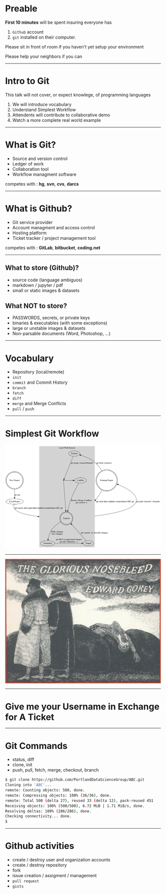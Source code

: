 <!-- $theme: gaia -->

# Preable
**First 10 minutes** will be spent insuring everyone has
1. `Github` account
2. `git` installed on their computer.

Please sit in front of room if you haven't yet setup your environment

Please help your neighbors if you can

---
# Intro to Git

This talk will not cover, or expect knowlege, of programming languages

1. We will introduce vocabulary
2. Understand Simplest Workflow
3. Attendents will contribute to collaborative demo
4. Watch a more complete real world example

---
# What is Git?
- Source and version control
- Ledger of work
- Collaboration tool
- Workflow managment software

competes with : **hg**, **svn**, **cvs**, **darcs**

---
# What is Github?
- Git service provider
- Account managment and access control
- Hosting platform
- Ticket tracker / project management tool

competes with : **GitLab**, **bitbucket**, **coding.net**

---
## What to store (Github)?
- source code (language ambiguos)
- markdown / jupyter / pdf
- small or static images & datasets

## What NOT to store?
- PASSWORDS, secrets, or private keys
- binaries & executables (with some exceptions)
- large or unstable images & datasets
- Non-parsable documents (Word, Photoshop, ...)

---
# Vocabulary
- Repository (local/remote)
- `init`
- `commit` and Commit History
- `branch`
- `fetch`
- `diff`
- `merge` and Merge Conflicts
- `pull` / `push`

---
# Simplest Git Workflow
![simplest git workflow](./git.png)

---
![The Glorious Nosebleed](./glorious.png)

---
# Give me your Username in Exchange for A Ticket

---
# Git Commands
- status, diff
- clone, init
- push, pull, fetch, merge, checkout, branch

```bash
$ git clone https://github.com/PortlandDataScienceGroup/ABC.git
Cloning into 'ABC'...
remote: Counting objects: 500, done.
remote: Compressing objects: 100% (36/36), done.
remote: Total 500 (delta 27), reused 33 (delta 12), pack-reused 451
Receiving objects: 100% (500/500), 6.72 MiB | 1.71 MiB/s, done.
Resolving deltas: 100% (286/286), done.
Checking connectivity... done.
$
```

---
# Github activities
- create / destroy user and organization accounts
- create / destroy repository
- fork
- issue creation / assigment / management
- `pull request`
- `gists`
